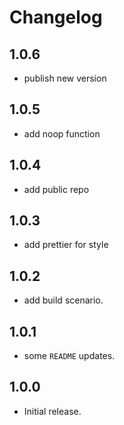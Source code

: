 # Changelog

## 1.0.6

* publish new version

## 1.0.5

* add noop function

## 1.0.4

-   add public repo

## 1.0.3

-   add prettier for style

## 1.0.2

-   add build scenario.

## 1.0.1

-   some `README` updates.

## 1.0.0

-   Initial release.
